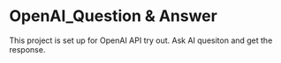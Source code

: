 # OpenAI_Question & Answer
 This project is set up for OpenAI API try out. 
 Ask AI quesiton and get the response. 
 
